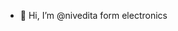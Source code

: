 - 👋 Hi, I’m @nivedita form electronics
<!---
nivedita-a/nivedita-a is a ✨ special ✨ repository because its `README.md` (this file) appears on your GitHub profile.
You can click the Preview link to take a look at your changes.
--->
